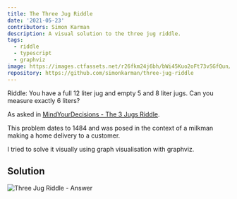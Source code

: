 ```yaml
---
title: The Three Jug Riddle
date: '2021-05-23'
contributors: Simon Karman
description: A visual solution to the three jug riddle.
tags:
  - riddle
  - typescript
  - graphviz
image: https://images.ctfassets.net/r26fkm24j6bh/bWi45Kuo2oFt73vSGfQun/a13914f411efe7592a8c99f80bac7829/problem.png
repository: https://github.com/simonkarman/three-jug-riddle
---
```


Riddle: You have a full 12 liter jug and empty 5 and 8 liter jugs. Can you measure exactly 6 liters?

As asked in [MindYourDecisions - The 3 Jugs Riddle](https://www.youtube.com/watch?v=9fZB4s38Ygg).

This problem dates to 1484 and was posed in the context of a milkman making a home delivery to a customer.

I tried to solve it visually using graph visualisation with graphviz.

## Solution
![Three Jug Riddle - Answer](https://images.ctfassets.net/r26fkm24j6bh/7ItI0iHMVBdUh2K1YNMida/54b38b5662a48983171b69b4b1040143/solution.png)
